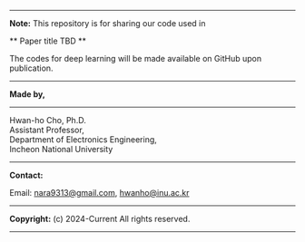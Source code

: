 

---

**Note:** This repository is for sharing our code used in

** Paper title TBD **

The codes for deep learning will be made available on GitHub upon publication.

---

**Made by,**

---

Hwan-ho Cho, Ph.D.\
Assistant Professor,\
Department of Electronics Engineering,\
Incheon National University

---

**Contact:**

Email: nara9313@gmail.com, hwanho@inu.ac.kr

---

**Copyright:** (c) 2024-Current All rights reserved.

---
